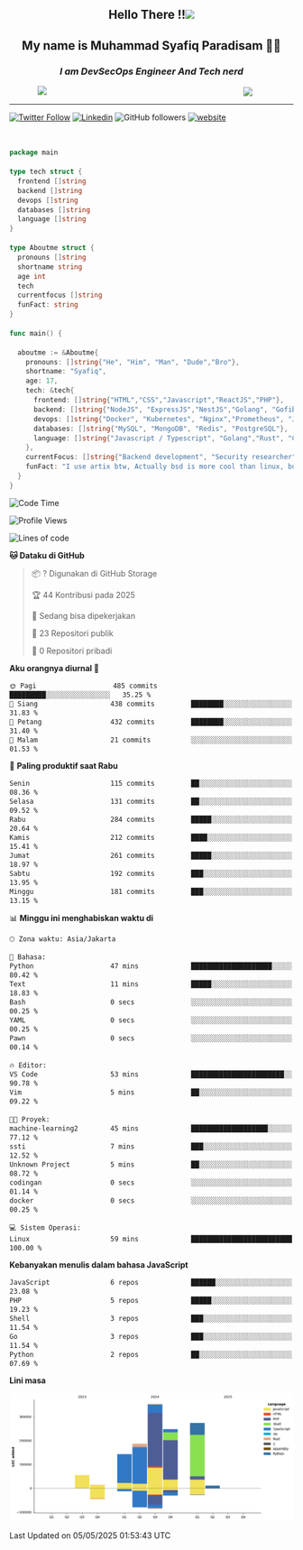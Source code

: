 <h2 align="center">

Hello There !!<img src="https://media.giphy.com/media/12oufCB0MyZ1Go/giphy.gif" width="50"></h2>

<h2 align="center">My name is Muhammad Syafiq Paradisam 👋👋</h2>

<h3 align="center"><em>I am DevSecOps Engineer And Tech nerd
</em></h3>

<img align="left" style="margin-left: 50px" src="https://static.zerochan.net/Alina.Clover.1024.4345060.webp" width="315"/>

<img align="center" style="margin-left: 50px" src="https://i.pinimg.com/736x/69/82/aa/6982aafd816ea48f48d0639c7797915c.jpg" width=250/>

<hr/>

[![Twitter Follow](https://img.shields.io/twitter/follow/misteranmol?label=Follow)](https://x.com/FikkzOutfit)
[![Linkedin](https://img.shields.io/badge/-syafiq-blue?style=square&logo=Linkedin&logoColor=white&link=https://www.linkedin.com/in/syafiq-paradisam/)](https://id.linkedin.com/in/syafiq-paradisam-b72749258)
![GitHub followers](https://img.shields.io/github/followers/syafiqparadisam?label=Follower&style=social)
[![website](https://img.shields.io/badge/Website-46a2f1.svg?&style=flat-square&logo=Google-Chrome&logoColor=white&link=https://anmolsingh.me/)](https://syafiq-paradisam.my.id)

<br/>

```go
package main

type tech struct {
  frontend []string
  backend []string
  devops []string
  databases []string
  language []string
}

type Aboutme struct {
  pronouns []string
  shortname string
  age int
  tech
  currentfocus []string
  funFact: string
}

func main() {

  aboutme := &Aboutme{
    pronouns: []string{"He", "Him", "Man", "Dude","Bro"},
    shortname: "Syafiq",
    age: 17,
    tech: &tech{
      frontend: []string{"HTML","CSS","Javascript","ReactJS","PHP"},
      backend: []string{"NodeJS", "ExpressJS","NestJS","Golang", "Gofiber", "Actixweb", "PHP", "Laravel", "Flask"},
      devops: []string{"Docker", "Kubernetes", "Nginx","Prometheus", "Jaeger", "Grafana", "Linux", "CI / CD"},
      databases: []string{"MySQL", "MongoDB", "Redis", "PostgreSQL"},
      language: []string{"Javascript / Typescript", "Golang","Rust", "C", "PHP","C++"}
    },
    currentFocus: []string{"Backend development", "Security researcher", "Blue team security","DevSecOps engineer"},
    funFact: "I use artix btw, Actually bsd is more cool than linux, but i can't use it because software issue, I am weaboo but not too much"
  }
}

```

<!--START_SECTION:waka-->
![Code Time](http://img.shields.io/badge/Code%20Time-309%20hrs%203%20mins-blue)

![Profile Views](http://img.shields.io/badge/Profil%20dilihat-0-blue)

![Lines of code](https://img.shields.io/badge/Sejak%20Hello%20World%20aku%20telah%20menulis-1.3%20million%20baris%20kode-blue)

**🐱 Dataku di GitHub** 

> 📦 ? Digunakan di GitHub Storage 
 > 
> 🏆 44 Kontribusi pada 2025
 > 
> 💼 Sedang bisa dipekerjakan
 > 
> 📜 23 Repositori publik 
 > 
> 🔑 0 Repositori pribadi 
 > 
**Aku orangnya diurnal 🐤** 

```text
🌞 Pagi                   485 commits         █████████░░░░░░░░░░░░░░░░   35.25 % 
🌆 Siang                  438 commits         ████████░░░░░░░░░░░░░░░░░   31.83 % 
🌃 Petang                 432 commits         ████████░░░░░░░░░░░░░░░░░   31.40 % 
🌙 Malam                  21 commits          ░░░░░░░░░░░░░░░░░░░░░░░░░   01.53 % 
```
📅 **Paling produktif saat Rabu** 

```text
Senin                    115 commits         ██░░░░░░░░░░░░░░░░░░░░░░░   08.36 % 
Selasa                   131 commits         ██░░░░░░░░░░░░░░░░░░░░░░░   09.52 % 
Rabu                     284 commits         █████░░░░░░░░░░░░░░░░░░░░   20.64 % 
Kamis                    212 commits         ████░░░░░░░░░░░░░░░░░░░░░   15.41 % 
Jumat                    261 commits         █████░░░░░░░░░░░░░░░░░░░░   18.97 % 
Sabtu                    192 commits         ███░░░░░░░░░░░░░░░░░░░░░░   13.95 % 
Minggu                   181 commits         ███░░░░░░░░░░░░░░░░░░░░░░   13.15 % 
```


📊 **Minggu ini menghabiskan waktu di** 

```text
🕑︎ Zona waktu: Asia/Jakarta

💬 Bahasa: 
Python                   47 mins             ████████████████████░░░░░   80.42 % 
Text                     11 mins             █████░░░░░░░░░░░░░░░░░░░░   18.83 % 
Bash                     0 secs              ░░░░░░░░░░░░░░░░░░░░░░░░░   00.25 % 
YAML                     0 secs              ░░░░░░░░░░░░░░░░░░░░░░░░░   00.25 % 
Pawn                     0 secs              ░░░░░░░░░░░░░░░░░░░░░░░░░   00.14 % 

🔥 Editor: 
VS Code                  53 mins             ███████████████████████░░   90.78 % 
Vim                      5 mins              ██░░░░░░░░░░░░░░░░░░░░░░░   09.22 % 

🐱‍💻 Proyek: 
machine-learning2        45 mins             ███████████████████░░░░░░   77.12 % 
ssti                     7 mins              ███░░░░░░░░░░░░░░░░░░░░░░   12.52 % 
Unknown Project          5 mins              ██░░░░░░░░░░░░░░░░░░░░░░░   08.72 % 
codingan                 0 secs              ░░░░░░░░░░░░░░░░░░░░░░░░░   01.14 % 
docker                   0 secs              ░░░░░░░░░░░░░░░░░░░░░░░░░   00.25 % 

💻 Sistem Operasi: 
Linux                    59 mins             █████████████████████████   100.00 % 
```

**Kebanyakan menulis dalam bahasa JavaScript** 

```text
JavaScript               6 repos             ██████░░░░░░░░░░░░░░░░░░░   23.08 % 
PHP                      5 repos             █████░░░░░░░░░░░░░░░░░░░░   19.23 % 
Shell                    3 repos             ███░░░░░░░░░░░░░░░░░░░░░░   11.54 % 
Go                       3 repos             ███░░░░░░░░░░░░░░░░░░░░░░   11.54 % 
Python                   2 repos             ██░░░░░░░░░░░░░░░░░░░░░░░   07.69 % 
```



**Lini masa**

![Lines of Code chart](https://raw.githubusercontent.com/syafiqparadisam/syafiqparadisam/master/assets/bar_graph.png)


 Last Updated on 05/05/2025 01:53:43 UTC
<!--END_SECTION:waka-->
